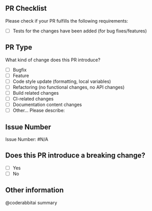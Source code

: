 ## PR Checklist

Please check if your PR fulfills the following requirements:

- [ ] Tests for the changes have been added (for bug fixes/features)

## PR Type

What kind of change does this PR introduce?

<!-- Please check the one that applies to this PR using "x". -->

- [ ] Bugfix
- [ ] Feature
- [ ] Code style update (formatting, local variables)
- [ ] Refactoring (no functional changes, no API changes)
- [ ] Build related changes
- [ ] CI-related changes
- [ ] Documentation content changes
- [ ] Other... Please describe:

## Issue Number

<!-- Bugs and features must be linked to an issue. -->

Issue Number: #N/A

## Does this PR introduce a breaking change?

<!-- If this PR contains a breaking change, please describe the impact and migration path for existing applications below. -->

- [ ] Yes
- [ ] No

## Other information

@coderabbitai summary
